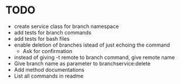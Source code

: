 # TODO

- create service class for branch namespace
- add tests for branch commands
- add tests for bash files
- enable deletion of branches istead of just echoing the command
  - Ask for confirmation  
- instead of giving -t remote to branch command, give remote name
- Give branch name as parameter to branchservice:delete
- Add method documentations
- List all commands in readme